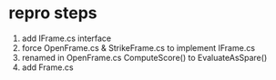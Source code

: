 # repro steps
1. add IFrame.cs interface
1. force OpenFrame.cs & StrikeFrame.cs to implement IFrame.cs
1. renamed in OpenFrame.cs ComputeScore() to EvaluateAsSpare()
1. add Frame.cs

